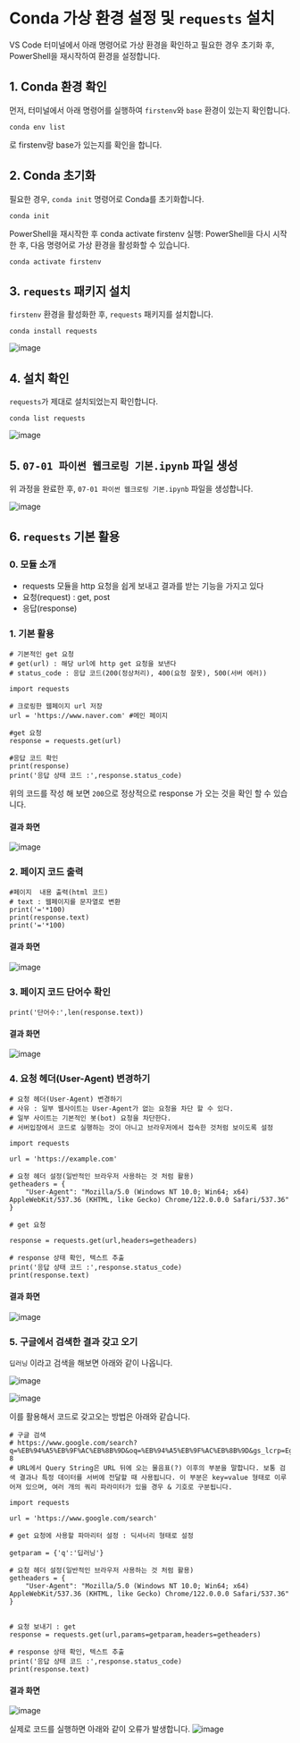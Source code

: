# Conda 가상 환경 설정 및 `requests` 설치

VS Code 터미널에서 아래 명령어로 가상 환경을 확인하고 필요한 경우 초기화 후, PowerShell을 재시작하여 환경을 설정합니다.

## 1. Conda 환경 확인
먼저, 터미널에서 아래 명령어를 실행하여 `firstenv`와 `base` 환경이 있는지 확인합니다.

```
conda env list
```
로 firstenv랑 base가 있는지를 확인을 합니다.

## 2. Conda 초기화

필요한 경우, `conda init` 명령어로 Conda를 초기화합니다. 

```
conda init
```

PowerShell을 재시작한 후 conda activate firstenv 실행: PowerShell을 다시 시작한 후, 다음 명령어로 가상 환경을 활성화할 수 있습니다.
```
conda activate firstenv
```
## 3. `requests` 패키지 설치

`firstenv` 환경을 활성화한 후, `requests` 패키지를 설치합니다.
```
conda install requests
```
![image](https://github.com/user-attachments/assets/1704e892-9231-432c-825e-db43f13bb928)

## 4. 설치 확인
`requests`가 제대로 설치되었는지 확인합니다.
```
conda list requests
```
![image](https://github.com/user-attachments/assets/70572133-0539-4454-8772-3c0b6d5c4ecf)

## 5. `07-01 파이썬 웹크로링 기본.ipynb` 파일 생성

위 과정을 완료한 후, `07-01 파이썬 웹크로링 기본.ipynb` 파일을 생성합니다.

![image](https://github.com/user-attachments/assets/40e98aaa-3036-49c9-8e87-11991ce5936d)

## 6. `requests` 기본 활용

### 0. 모듈 소개

- requests 모듈을 http 요청을 쉽게 보내고 결과를 받는 기능을 가지고 있다
- 요청(request)  : get, post
- 응답(response)         

### 1. 기본 활용

```
# 기본적인 get 요청
# get(url) : 해당 url에 http get 요청을 보낸다 
# status_code : 응답 코드(200(정상처리), 400(요청 잘못), 500(서버 에러))

import requests

# 크로링한 웹페이지 url 저장
url = 'https://www.naver.com' #메인 페이지

#get 요청
response = requests.get(url)

#응답 코드 확인
print(response)
print('응답 상태 코드 :',response.status_code)
```

위의 코드를 작성 해 보면 `200`으로 정상적으로 response 가 오는 것을 확인 할 수 있습니다.

#### 결과 화면
![image](https://github.com/user-attachments/assets/5d756aad-7cca-40df-83cb-5ea944d4c9be)

### 2. 페이지 코드 출력
```
#페이지  내용 출력(html 코드)
# text : 웹페이지를 문자열로 변환
print('='*100)
print(response.text)
print('='*100)
```

#### 결과 화면
![image](https://github.com/user-attachments/assets/c5dcd04f-c145-414e-9340-2da480aba0a3)

### 3. 페이지 코드 단어수 확인

```
print('단어수:',len(response.text))
```

#### 결과 화면

![image](https://github.com/user-attachments/assets/f5968eac-a3a6-4bf7-8db1-e7363112cfe8)

### 4. 요청 헤더(User-Agent) 변경하기

```
# 요청 헤더(User-Agent) 변경하기
# 사유 : 일부 웹사이트는 User-Agent가 없는 요청을 차단 할 수 있다.
# 일부 사이트는 기본적인 봇(bot) 요청을 차단한다.
# 서버입장에서 코드로 실행하는 것이 아니고 브라우저에서 접속한 것처럼 보이도록 설정

import requests

url = 'https://example.com'

# 요청 헤더 설정(일반적인 브라우저 사용하는 것 처럼 활용)
getheaders = {
    "User-Agent": "Mozilla/5.0 (Windows NT 10.0; Win64; x64) AppleWebKit/537.36 (KHTML, like Gecko) Chrome/122.0.0.0 Safari/537.36"
}

# get 요청

response = requests.get(url,headers=getheaders)

# response 상태 확인, 텍스트 추출
print('응답 상태 코드 :',response.status_code)
print(response.text)
```

#### 결과 화면

![image](https://github.com/user-attachments/assets/fde57dca-cce8-4f6f-a007-f92e0b7d5773)

### 5. 구글에서 검색한 결과 갖고 오기

`딥러닝` 이라고 검색을 해보면 아래와 같이 나옵니다.

![image](https://github.com/user-attachments/assets/87e4aa57-d54f-4a1a-beec-3a2c4069d30a)

![image](https://github.com/user-attachments/assets/33ca0636-9c76-425c-b01d-486201f9c161)

이를 활용해서 코드로 갖고오는 방법은 아래와 같습니다.

```
# 구글 검색
# https://www.google.com/search?q=%EB%94%A5%EB%9F%AC%EB%8B%9D&oq=%EB%94%A5%EB%9F%AC%EB%8B%9D&gs_lcrp=EgZjaHJvbWUyDAgAEEUYORixAxiABDIMCAEQABhDGIAEGIoFMgwIAhAuGEMYgAQYigUyBwgDEAAYgAQyBwgEEAAYgAQyBwgFEAAYgAQyBwgGEAAYgAQyBwgHEAAYgAQyBwgIEAAYgAQyBwgJEAAYgATSAQo0MzEwNWowajE1qAIAsAIA&sourceid=chrome&ie=UTF-8
# URL에서 Query String은 URL 뒤에 오는 물음표(?) 이후의 부분을 말합니다. 보통 검색 결과나 특정 데이터를 서버에 전달할 때 사용됩니다. 이 부분은 key=value 형태로 이루어져 있으며, 여러 개의 쿼리 파라미터가 있을 경우 & 기호로 구분됩니다. 

import requests

url = 'https://www.google.com/search'

# get 요청에 사용할 파마리터 설정 : 딕셔너리 형태로 설정

getparam = {'q':'딥러닝'}

# 요청 헤더 설정(일반적인 브라우저 사용하는 것 처럼 활용)
getheaders = {
    "User-Agent": "Mozilla/5.0 (Windows NT 10.0; Win64; x64) AppleWebKit/537.36 (KHTML, like Gecko) Chrome/122.0.0.0 Safari/537.36"
}


# 요청 보내기 : get
response = requests.get(url,params=getparam,headers=getheaders)

# response 상태 확인, 텍스트 추출
print('응답 상태 코드 :',response.status_code)
print(response.text)
```

#### 결과 화면

![image](https://github.com/user-attachments/assets/dac6634a-f6a7-47c5-bf56-17c7726e4687)

실제로 코드를 실행하면 아래와 같이 오류가 발생합니다.
![image](https://github.com/user-attachments/assets/70ff9fa7-4fb9-41bf-b661-2f3d6b68b59a)

